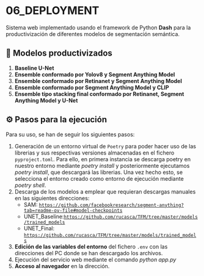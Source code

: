 
# 06_DEPLOYMENT

Sistema web implementado usando el framework de Python **Dash** para la productivización de diferentes modelos de segmentación semántica.

## 📌 Modelos productivizados
1. **Baseline U-Net**
2. **Ensemble conformado por Yolov8 y Segment Anything Model**
3. **Ensemble conformado por Retinanet y Segment Anything Model**
4. **Ensemble conformado por Segment Anything Model y CLIP**
5. **Ensemble tipo stacking final conformado por Retinanet, Segment Anything Model y U-Net**

## ⚙️ Pasos para la ejecución
Para su uso, se han de seguir los siguientes pasos:
1. Generación de un entorno virtual de `Poetry` para poder hacer uso de las librerias y sus respectivas versiones almacenadas en el fichero `pyproject.toml`. Para ello, en primera instancia se descarga poetry en nuestro entorno mediante *poetry install* y posteriormente ejecutamos *poetry install*, que descargará las librerias. Una vez hecho esto, se selecciona el entorno creado como entorno de ejecución mediante *poetry shell*.
2. Descarga de los modelos a emplear que requieran descargas manuales en las siguientes direcciones:
    - SAM: [`https://github.com/facebookresearch/segment-anything?tab=readme-ov-file#model-checkpoints`](https://github.com/facebookresearch/segment-anything?tab=readme-ov-file#model-checkpoints)
    - UNET_Baseline:[`https://github.com/rucasca/TFM/tree/master/models/trained_models`](https://github.com/rucasca/TFM/tree/master/models/trained_models)
    - UNET_Final: [`https://github.com/rucasca/TFM/tree/master/models/trained_models`](https://github.com/rucasca/TFM/tree/master/models/trained_models)
3. **Edición de las variables del entorno** del fichero `.env` con las direcciones del PC donde se han descargado los archivos.
4. Ejecución del servicio web mediante el comando *python app.py*
5. **Acceso al navegador** en la dirección.




